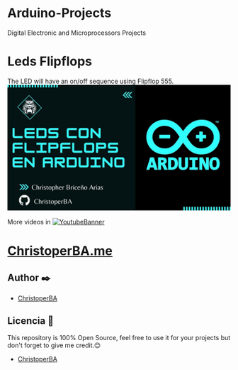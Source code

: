 # Arduino-Projects
Digital Electronic and Microprocessors Projects 
# Leds Flipflops
The LED will have an on/off sequence using Flipflop 555.
[![FlipFlops](/Photos/Flipflops.jpg)](https://www.youtube.com/watch?v=CnqLvIkW57U&ab_channel=ChristopherBrice%C3%B1o)

More videos in 
[![YoutubeBanner](https://img.shields.io/badge/YouTube-FF0000?style=for-the-badge&logo=youtube&logoColor=white)](https://www.youtube.com/channel/UCL5Tkt3EKY0ubuG0O_JMVVg/featured)
# [ChristoperBA.me](https://christoperba.github.io)

## Author ✒️
* [ChristoperBA](https://github.com/ChristoperBA)

## Licencia 📄
This repository is 100% Open Source, feel free to use it for your projects
but don't forget to give me credit.😊
* [ChristoperBA](https://github.com/ChristoperBA)